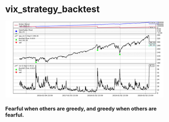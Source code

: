 <!--Head-->
# vix_strategy_backtest

![Logo](https://github.com/ArunavD/vix_strategy_backtest/blob/master/Figure_0.png)

### Fearful when others are greedy, and greedy when others are fearful.

